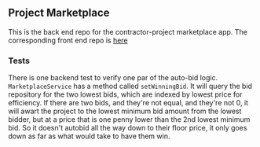 ## Project Marketplace

This is the back end repo for the contractor-project marketplace app. The corresponding front end repo is [here](https://github.com/bwhiting2356/contractor-marketplace-frontend)


### Tests
There is one backend test to verify one par of the auto-bid logic. `MarketplaceService` has a method called `setWinningBid`. It will query the bid repository for the two lowest bids, which are indexed by lowest price for efficiency. If there are two bids, and they're not equal, and they're not 0, it will awart the project to the lowest minimum bid amount from the lowest bidder, but at a price that is one penny lower than the 2nd lowest minimum bid. So it doesn't autobid all the way down to their floor price, it only goes down as far as what would take to have them win.
